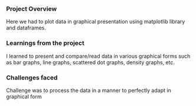 ### Project Overview

 Here we had to plot data in graphical presentation using matplotlib library and dataframes.


### Learnings from the project

 I learned to present and compare/read data in various graphical forms such as bar graphs, line graphs, scattered dot graphs, density graphs, etc.


### Challenges faced

 Challenge was to process the data in a manner to perfectly adapt in graphical form


